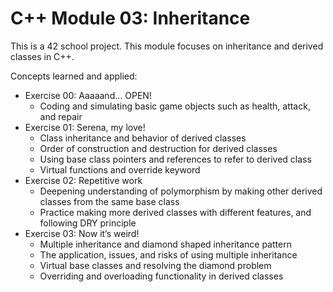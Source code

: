 # C++ Module 03: Inheritance

This is a 42 school project. This module focuses on inheritance and derived classes in C++.

Concepts learned and applied:
- Exercise 00: Aaaaand... OPEN!
  - Coding and simulating basic game objects such as health, attack, and repair
- Exercise 01: Serena, my love!
  - Class inheritance and behavior of derived classes
  - Order of construction and destruction for derived classes
  - Using base class pointers and references to refer to derived class
  - Virtual functions and override keyword
- Exercise 02: Repetitive work
  - Deepening understanding of polymorphism by making other derived classes from the same base class
  - Practice making more derived classes with different features, and following DRY principle
- Exercise 03: Now it’s weird!
  - Multiple inheritance and diamond shaped inheritance pattern
  - The application, issues, and risks of using multiple inheritance
  - Virtual base classes and resolving the diamond problem
  - Overriding and overloading functionality in derived classes
